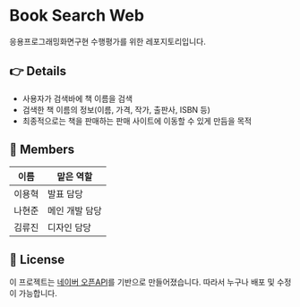 # Book Search Web
응용프로그래밍화면구현 수행평가를 위한 레포지토리입니다.

## 👉 Details
- 사용자가 검색바에 책 이름을 검색
- 검색한 책 이름의 정보(이름, 가격, 작가, 출판사, ISBN 등)
- 최종적으로는 책을 판매하는 판매 사이트에 이동할 수 있게 만듬을 목적

## 👥 Members

| 이름   | 맡은 역할           |
|--------|---------------------|
| 이용혁 | 발표 담당 |
| 나현준 | 메인 개발 담당 |
| 김류진 | 디자인 담당 |

## 📜 License

이 프로젝트는 [네이버 오픈API](https://developers.naver.com/docs/serviceapi/search/book/book.md#%EC%B1%85-%EA%B2%80%EC%83%89-%EA%B0%9C%EC%9A%94)를 기반으로 만들어졌습니다. 따라서 누구나 배포 및 수정이 가능합니다.
